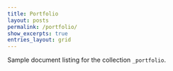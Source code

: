 ```yaml
---
title: Portfolio
layout: posts
permalink: /portfolio/
show_excerpts: true
entries_layout: grid
---
```


Sample document listing for the collection `_portfolio`.